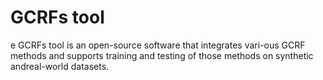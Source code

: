 # GCRFs tool

e GCRFs tool is an open-source software that integrates vari-ous GCRF methods and supports training and testing of those methods on synthetic andreal-world  datasets.   

